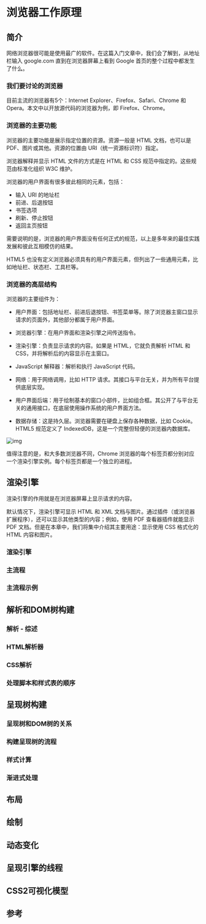 # 浏览器工作原理

## 简介

网络浏览器很可能是使用最广的软件。在这篇入门文章中，我们会了解到，从地址栏输入 google.com 直到在浏览器屏幕上看到 Google 首页的整个过程中都发生了什么。

### 我们要讨论的浏览器

目前主流的浏览器有5个：Internet Explorer、Firefox、Safari、Chrome 和 Opera。本文中以开放源代码的浏览器为例，即 Firefox、Chrome。

### 浏览器的主要功能

浏览器的主要功能是展示指定位置的资源。资源一般是 HTML 文档，也可以是 PDF、图片或其他。资源的位置由 URI（统一资源标识符）指定。

浏览器解释并显示 HTML 文件的方式是在 HTML 和 CSS 规范中指定的。这些规范由标准化组织 W3C 维护。

浏览器的用户界面有很多彼此相同的元素，包括：

* 输入 URI 的地址栏
* 前进、后退按钮
* 书签选项
* 刷新、停止按钮
* 返回主页按钮

需要说明的是，浏览器的用户界面没有任何正式的规范，以上是多年来的最佳实践发展和彼此互相模仿的结果。

HTML5 也没有定义浏览器必须具有的用户界面元素，但列出了一些通用元素，比如地址栏、状态栏、工具栏等。

### 浏览器的高层结构

浏览器的主要组件为：

* 用户界面：包括地址栏、前进后退按钮、书签菜单等。除了浏览器主窗口显示请求的页面外，其他部分都属于用户界面。
* 浏览器引擎：在用户界面和渲染引擎之间传送指令。

* 渲染引擎：负责显示请求的内容。如果是 HTML，它就负责解析 HTML 和 CSS，并将解析后的内容显示在主窗口。
* JavaScript 解释器：解析和执行 JavaScript 代码。
* 网络：用于网络调用，比如 HTTP 请求。其接口与平台无关，并为所有平台提供底层实现。
* 用户界面后端：用于绘制基本的窗口小部件，比如组合框。其公开了与平台无关的通用接口，在底层使用操作系统的用户界面方法。
* 数据存储：这是持久层。浏览器需要在硬盘上保存各种数据，比如 Cookie。HTML5 规范定义了 IndexedDB，这是一个完整但轻便的浏览器内数据库。

![img](https://tva1.sinaimg.cn/large/008i3skNgy1gvcbi6u94qj60dw09f0t702.jpg)

值得注意的是，和大多数浏览器不同，Chrome 浏览器的每个标签页都分别对应一个渲染引擎实例。每个标签页都是一个独立的进程。

## 渲染引擎

渲染引擎的作用就是在浏览器屏幕上显示请求的内容。

默认情况下，渲染引擎可显示 HTML 和 XML 文档与图片。通过插件（或浏览器扩展程序），还可以显示其他类型的内容；例如，使用 PDF 查看器插件就能显示 PDF 文档。但是在本章中，我们将集中介绍其主要用途：显示使用 CSS 格式化的 HTML 内容和图片。

### 渲染引擎

### 主流程

### 主流程示例

## 解析和DOM树构建

### 解析 - 综述

### HTML解析器

### CSS解析

### 处理脚本和样式表的顺序

## 呈现树构建

### 呈现树和DOM树的关系

### 构建呈现树的流程

### 样式计算

### 渐进式处理

## 布局

## 绘制

## 动态变化

## 呈现引擎的线程

## CSS2可视化模型

## 参考